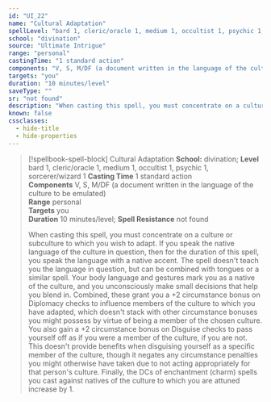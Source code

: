 ```yaml
---
id: "UI_22"
name: "Cultural Adaptation"
spellLevel: "bard 1, cleric/oracle 1, medium 1, occultist 1, psychic 1, sorcerer/wizard 1"
school: "divination"
source: "Ultimate Intrigue"
range: "personal"
castingTime: "1 standard action"
components: "V, S, M/DF (a document written in the language of the culture to be emulated)"
targets: "you"
duration: "10 minutes/level"
saveType: ""
sr: "not found"
description: "When casting this spell, you must concentrate on a culture or subculture to which you wish to adapt. If you speak the native language of the culture in question, then for the duration of this spell, you speak the language with a native accent. The  spell doesn't teach you the language in question, but can be combined with tongues or a similar spell. Your body language and gestures mark you as a native of the culture, and you unconsciously make small decisions that help you blend in. Combined, these grant you a +2 circumstance bonus on Diplomacy checks to influence members of the culture to which you have adapted, which doesn't stack with other circumstance bonuses you might possess by virtue of being a member of the chosen culture. You also gain a +2 circumstance bonus on Disguise checks to pass yourself off as if you were a member of the culture, if you are not.  This doesn't provide benefits when disguising yourself as a specific member of the culture, though it negates any circumstance penalties you might otherwise have taken due to not acting appropriately for that person's culture. Finally, the DCs of enchantment (charm) spells you cast against natives of the culture to which you are attuned increase by 1."
known: false
cssclasses:
  - hide-title
  - hide-properties
---
```


> [!spellbook-spell-block] Cultural Adaptation
> **School:** divination; **Level** bard 1, cleric/oracle 1, medium 1, occultist 1, psychic 1, sorcerer/wizard 1
> **Casting Time** 1 standard action  
> **Components** V, S, M/DF (a document written in the language of the culture to be emulated)  
> **Range** personal  
> **Targets** you  
> **Duration** 10 minutes/level; **Spell Resistance** not found
> 
> When casting this spell, you must concentrate on a culture or subculture to which you wish to adapt. If you speak the native language of the culture in question, then for the duration of this spell, you speak the language with a native accent. The  spell doesn't teach you the language in question, but can be combined with tongues or a similar spell. Your body language and gestures mark you as a native of the culture, and you unconsciously make small decisions that help you blend in. Combined, these grant you a +2 circumstance bonus on Diplomacy checks to influence members of the culture to which you have adapted, which doesn't stack with other circumstance bonuses you might possess by virtue of being a member of the chosen culture. You also gain a +2 circumstance bonus on Disguise checks to pass yourself off as if you were a member of the culture, if you are not.  This doesn't provide benefits when disguising yourself as a specific member of the culture, though it negates any circumstance penalties you might otherwise have taken due to not acting appropriately for that person's culture. Finally, the DCs of enchantment (charm) spells you cast against natives of the culture to which you are attuned increase by 1.